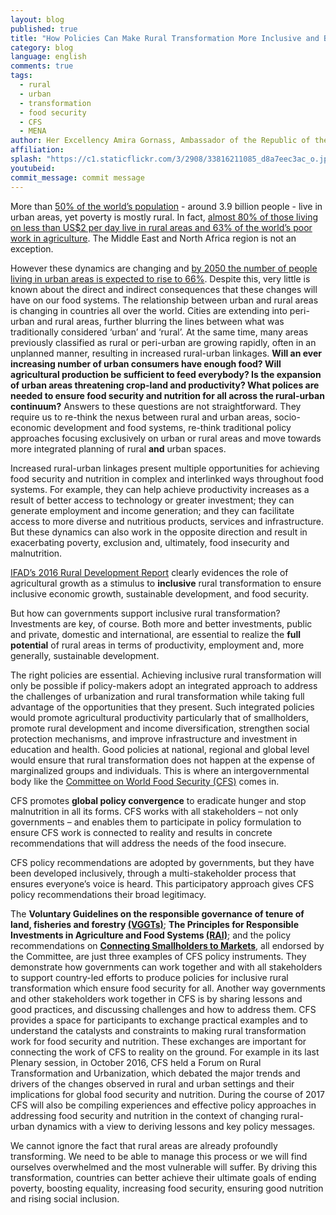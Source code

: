 ```yaml
---
layout: blog
published: true
title: "How Policies Can Make Rural Transformation More Inclusive and Better Contribute to Food Security and Nutrition: the Work of the Committee on World Food Security"
category: blog
language: english
comments: true
tags: 
  - rural
  - urban
  - transformation
  - food security
  - CFS
  - MENA
author: Her Excellency Amira Gornass, Ambassador of the Republic of the Sudan to Italy
affiliation: 
splash: "https://c1.staticflickr.com/3/2908/33816211085_d8a7eec3ac_o.jpg"
youtubeid: 
commit_message: commit message
---
```

More than [50% of the world’s population](https://esa.un.org/unpd/wup/) - around 3.9 billion people - live in urban areas, yet poverty is mostly rural. In fact, [almost 80% of those living on less than US$2 per day live in rural areas and 63% of the world’s poor work in agriculture](http://documents.worldbank.org/curated/en/331761468152719470/Implementing-agriculture-for-development-World-Bank-Group-agriculture-action-plan-2013-2015). The Middle East and North Africa region is not an exception. 


However these dynamics are changing and [by 2050 the number of people living in urban areas is expected to rise to 66%](https://esa.un.org/unpd/wup/). Despite this, very little is known about the direct and indirect consequences that these changes will have on our food systems. 
The relationship between urban and rural areas is changing in countries all over the world. Cities are extending into peri-urban and rural areas, further blurring the lines between what was traditionally considered ‘urban’ and ‘rural’. At the same time, many areas previously classified as rural or peri-urban are growing rapidly, often in an unplanned manner, resulting in increased rural-urban linkages. 
**Will an ever increasing number of urban consumers have enough food? Will agricultural production be sufficient to feed everybody? Is the expansion of urban areas threatening crop-land and productivity? What polices are needed to ensure food security and nutrition for all across the rural-urban continuum?**
Answers to these questions are not straightforward. They require us to re-think the nexus between rural and urban areas, socio-economic development and food systems, re-think traditional policy approaches focusing exclusively on urban or rural areas and move towards more integrated planning of rural **and** urban spaces.

Increased rural-urban linkages present multiple opportunities for achieving food security and nutrition in complex and interlinked ways throughout food systems. For example, they can help achieve productivity increases as a result of better access to technology or greater investment; they can generate employment and income generation; and they can facilitate access to more diverse and nutritious products, services and infrastructure. But these dynamics can also work in the opposite direction and result in exacerbating poverty, exclusion and, ultimately, food insecurity and malnutrition.

[IFAD’s 2016 Rural Development Report](https://www.ifad.org/documents/30600024/30604583/RDR_WEB.pdf/c734d0c4-fbb1-4507-9b4b-6c432c6f38c3) clearly evidences the role of agricultural growth as a stimulus to **inclusive** rural transformation to ensure inclusive economic growth, sustainable development, and food security. 


But how can governments support inclusive rural transformation? Investments are key, of course. Both more and better investments, public and private, domestic and international, are essential to realize the **full potential** of rural areas in terms of productivity, employment and, more generally, sustainable development.


The right policies are essential. Achieving inclusive rural transformation will only be possible if policy-makers adopt an integrated approach to address the challenges of urbanization and rural transformation while taking full advantage of the opportunities that they present. Such integrated policies would promote agricultural productivity particularly that of smallholders, promote rural development and income diversification, strengthen social protection mechanisms, and improve infrastructure and investment in education and health.  Good policies at national, regional and global level would ensure that rural transformation does not happen at the expense of marginalized groups and individuals. This is where an intergovernmental body like the [Committee on World Food Security (CFS)](http://www.fao.org/cfs/home/en/) comes in.


CFS promotes **global policy convergence** to eradicate hunger and stop malnutrition in all its forms. CFS works with all stakeholders – not only governments – and enables them to participate in policy formulation to ensure CFS work is connected to reality and results in concrete recommendations that will address the needs of the food insecure.

CFS policy recommendations are adopted by governments, but they have been developed inclusively, through a multi-stakeholder process that ensures everyone’s voice is heard. This participatory approach gives CFS policy recommendations their broad legitimacy. 

The **Voluntary Guidelines on the responsible governance of tenure of land, fisheries and forestry [(VGGTs)](http://www.fao.org/docrep/016/i2801e/i2801e.pdf)**; **The Principles for Responsible Investments in Agriculture and Food Systems [(RAI)](http://www.fao.org/3/a-au866e.pdf)**; and the policy recommendations on **[Connecting Smallholders to Markets](http://www.fao.org/3/a-bq853e.pdf)**, all endorsed by the Committee, are just three examples of CFS policy instruments. They demonstrate how governments can work together and with all stakeholders to support country-led efforts to produce policies for inclusive rural transformation which ensure food security for all. 
Another way governments and other stakeholders work together in CFS is by sharing lessons and good practices, and discussing challenges and how to address them. CFS provides a space for participants to exchange practical examples and to understand the catalysts and constraints to making rural transformation work for food security and nutrition. These exchanges are important for connecting the work of CFS to reality on the ground.  For example in its last Plenary session, in October 2016, CFS held a Forum on Rural Transformation and Urbanization, which debated the major trends and drivers of the changes observed in rural and urban settings and their implications for global food security and nutrition. During the course of 2017  CFS will also be compiling experiences and effective policy approaches in addressing food security and nutrition in the context of changing rural-urban dynamics with a view to deriving lessons and key policy messages. 


We cannot ignore the fact that rural areas are already profoundly transforming. We need to be able to manage this process or we will find ourselves overwhelmed and the most vulnerable will suffer. By driving this transformation, countries can better achieve their ultimate goals of ending poverty, boosting equality, increasing food security, ensuring good nutrition and rising social inclusion.